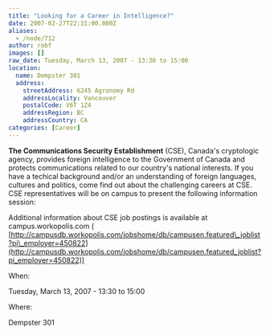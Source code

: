 ```yaml
---
title: "Looking for a Career in Intelligence?"
date: 2007-02-27T22:31:00.000Z
aliases:
  - /node/712
author: robf
images: []
raw_date: Tuesday, March 13, 2007 - 13:30 to 15:00
location:
  name: Dempster 301
  address:
    streetAddress: 6245 Agronomy Rd
    addressLocality: Vancouver
    postalCode: V6T 1Z4
    addressRegion: BC
    addressCountry: CA
categories: [Career]
---
```


**The Communications Security Establishment** (CSE), Canada's cryptologic agency,
provides foreign intelligence to the Government of Canada and protects communications
related to our country's national interests. If you have a techical background and/or
an understanding of foreign languages, cultures and politics, come find out about the
challenging careers at CSE. CSE representatives will be on campus to present the
following information session:

Additional information about CSE job postings is available at campus.workopolis.com ( [http://campusdb.workopolis.com/jobshome/db/campusen.featured\_joblist?pi\_employer=450822](http://campusdb.workopolis.com/jobshome/db/campusen.featured_joblist?pi_employer=450822))

When: 

Tuesday, March 13, 2007 - 13:30 to 15:00

Where: 

Dempster 301
